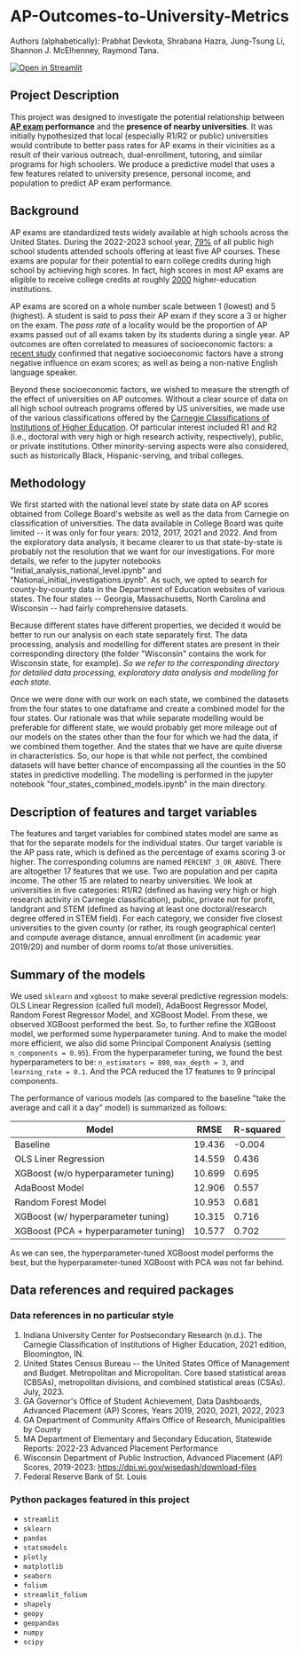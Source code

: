 # AP-Outcomes-to-University-Metrics

Authors (alphabetically): Prabhat Devkota, Shrabana Hazra, Jung-Tsung Li, Shannon J. McElhenney, Raymond Tana.

[![Open in Streamlit](https://static.streamlit.io/badges/streamlit_badge_black_white.svg)](https://ap-outcomes.streamlit.app/)

## Project Description
                    
This project was designed to investigate the potential relationship between **[AP exam](https://apstudents.collegeboard.org/what-is-ap) performance** and the **presence of nearby universities**. It was initially hypothesized that local (especially R1/R2 or public) universities would contribute to better pass rates for AP exams in their vicinities as a result of their various outreach, dual-enrollment, tutoring, and similar programs for high schoolers. We produce a predictive model that uses a few features related to university presence, personal income, and population to predict AP exam performance.
            
## Background

AP exams are standardized tests widely available at high schools across the United States. During the 2022-2023 school year, [79\%](https://arc.net/l/quote/ewvgnupe) of all public high school students attended schools offering at least five AP courses. These exams are popular for their potential to earn college credits during high school by achieving high scores. In fact, high scores in most AP exams are eligible to receive college credits at roughly [2000](https://apcentral.collegeboard.org/media/pdf/program-summary-report-2024.pdf) higher-education institutions. 

AP exams are scored on a whole number scale between 1 (lowest) and 5 (highest). A student is said to *pass* their AP exam if they score a 3 or higher on the exam. The *pass rate* of a locality would be the proportion of AP exams passed out of all exams taken by its students during a single year. AP outcomes are often correlated to measures of socioeconomic factors: a [recent study](https://papers.ssrn.com/sol3/papers.cfm?abstract_id=4574500) confirmed that negative socioeconomic factors have a strong negative influence on exam scores; as well as being a non-native English language speaker. 

Beyond these socioeconomic factors, we wished to measure the strength of the effect of universities on AP outcomes. Without a clear source of data on all high school outreach programs offered by US universities, we made use of the various classifications offered by the [Carnegie Classifications of Institutions of Higher Education](https://carnegieclassifications.acenet.edu/). Of particular interest included R1 and R2 (i.e., doctoral with very high or high research activity, respectively), public, or private institutions. Other minority-serving aspects were also considered, such as historically Black, Hispanic-serving, and tribal colleges.

## Methodology

We first started with the national level state by state data on AP scores obtained from College Board's website as well as the data from Carnegie on classification of universities. The data available in College Board was quite limited -- it was only for four years: 2012, 2017, 2021 and 2022. And from the exploratory data analysis, it became clearer to us that state-by-state is probably not the resolution that we want for our investigations. For more details, we refer to the jupyter notebooks "Initial_analysis_national_level.ipynb" and "National_initial_investigations.ipynb". As such, we opted to search for county-by-county data in the Department of Education websites of various states. The four states -- Georgia, Massachusetts, North Carolina and Wisconsin -- had fairly comprehensive datasets.

Because different states have different properties, we decided it would be better to run our analysis on each state separately first. The data processing, analysis and modelling for different states are present in their corresponding directory (the folder "Wisconsin" contains the work for Wisconsin state, for example). *So we refer to the corresponding directory for detailed data processing, exploratory data analysis and modelling for each state.*

Once we were done with our work on each state, we combined the datasets from the four states to one dataframe and create a combined model for the four states. Our rationale was that while separate modelling would be preferable for different state, we would probably get more mileage out of our models on the states other than the four for which we had the data, if we combined them together. And the states that we have are quite diverse in characteristics. So, our hope is that while not perfect, the combined datasets will have better chance of encompassing all the counties in the 50 states in predictive modelling. The modelling is performed in the jupyter notebook "four_states_combined_models.ipynb" in the main directory.

## Description of features and target variables
The features and target variables for combined states model are same as that for the separate models for the individual states. Our target variable is the AP pass rate, which is defined as the percentage of exams scoring 3 or higher. The corresponding columns are named `PERCENT_3_OR_ABOVE`. There are altogether 17 features that we use. Two are population and per capita income. The other 15 are related to nearby universities. We look at universities in five categories: R1/R2 (defined as having very high or high research activity in Carnegie classification), public, private not for profit, landgrant and STEM (defined as having at least one doctoral/research degree offered in STEM field). For each category, we consider five closest universities to the given county (or rather, its rough geographical center) and compute average distance, annual enrollment (in academic year 2019/20) and number of dorm rooms to/at those universities.

## Summary of the models
We used `sklearn` and `xgboost` to make several predictive regression models: OLS Linear Regression (called full model), AdaBoost Regressor Model, Random Forest Regressor Model, and XGBoost Model. From these, we observed XGBoost performed the best. So, to further refine the XGBoost model, we performed some hyperparameter tuning. And to make the model more efficient, we also did some Principal Component Analysis (setting `n_components = 0.95`). From the hyperparameter tuning, we found the best hyperparameters to be: `n_estimators = 800`, `max_depth = 3`, and `learning_rate = 0.1`. And the PCA reduced the 17 features to 9 principal components.

The performance of various models (as compared to the baseline "take the average and call it a day" model) is summarized as follows:

| Model                                 | RMSE          | R-squared    |
| ------------------------------------- | ------------- | ------------ |
| Baseline                              | 19.436        | -0.004       |
| OLS Liner Regression                  | 14.559        | 0.436        |
| XGBoost (w/o hyperparameter tuning)   | 10.699        | 0.695        |
| AdaBoost Model                        | 12.906        | 0.557        |
| Random Forest Model                   | 10.953        | 0.681        |
| XGBoost (w/ hyperparameter tuning)    | 10.315        | 0.716        |
| XGBoost (PCA + hyperparameter tuning) | 10.577        | 0.702        |

As we can see, the hyperparameter-tuned XGBoost model performs the best, but the hyperparameter-tuned XGBoost with PCA was not far behind.

## Data references and required packages

### Data references in no particular style

1. Indiana University Center for Postsecondary Research (n.d.). The Carnegie Classification of Institutions of Higher Education, 2021 edition, Bloomington, IN.
2. United States Census Bureau -- the United States Office of Management and Budget. Metropolitan and Micropolitan. Core based statistical areas (CBSAs), metropolitan divisions, and combined statistical areas (CSAs). July, 2023.
3. GA Governor's Office of Student Achievement, Data Dashboards, Advanced Placement (AP) Scores, Years 2019, 2020, 2021, 2022, 2023
4. GA Department of Community Affairs Office of Research, Municipalities by County
5. MA Department of Elementary and Secondary Education, Statewide Reports: 2022-23 Advanced Placement Performance
6. Wisconsin Department of Public Instruction, Advanced Placement (AP) Scores, 2019-2023: https://dpi.wi.gov/wisedash/download-files
7. Federal Reserve Bank of St. Louis

### Python packages featured in this project

- `streamlit`
- `sklearn`
- `pandas`
- `statsmodels`
- `plotly`
- `matplotlib`
- `seaborn`
- `folium`
- `streamlit_folium`
- `shapely`
- `geopy`
- `geopandas`
- `numpy`
- `scipy`


